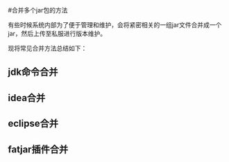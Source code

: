 #合并多个jar包的方法

有些时候系统内部为了便于管理和维护，会将紧密相关的一组jar文件合并成一个jar，然后上传至私服进行版本维护。

现将常见合并方法总结如下：

jdk命令合并
-----------------

idea合并
-----------------

eclipse合并
-----------------

fatjar插件合并
-----------------

